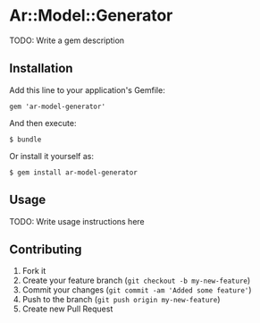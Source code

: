 # Ar::Model::Generator

TODO: Write a gem description

## Installation

Add this line to your application's Gemfile:

    gem 'ar-model-generator'

And then execute:

    $ bundle

Or install it yourself as:

    $ gem install ar-model-generator

## Usage

TODO: Write usage instructions here

## Contributing

1. Fork it
2. Create your feature branch (`git checkout -b my-new-feature`)
3. Commit your changes (`git commit -am 'Added some feature'`)
4. Push to the branch (`git push origin my-new-feature`)
5. Create new Pull Request
